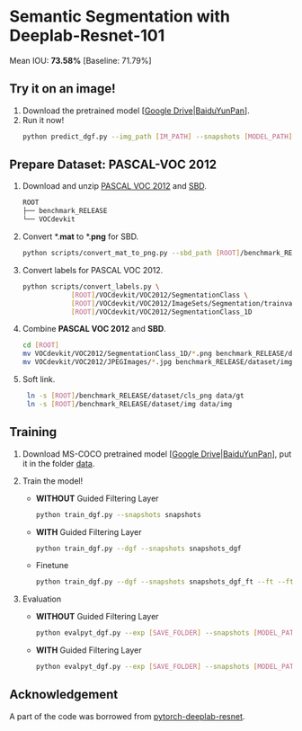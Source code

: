 # Semantic Segmentation with Deeplab-Resnet-101

Mean IOU: **73.58%** [Baseline: 71.79%]

## Try it on an image!
1. Download the pretrained model [[Google Drive](https://drive.google.com/open?id=1YXZoZIZNR1ACewiUBp4UDvo_P65cCooK)|[BaiduYunPan](https://pan.baidu.com/s/1dEnpcGfchlZA_fVGdve0ig)].
2. Run it now!
    ```sh
    python predict_dgf.py --img_path [IM_PATH] --snapshots [MODEL_PATH]
    ```
## Prepare Dataset: PASCAL-VOC 2012
1. Download and unzip [PASCAL VOC 2012](http://host.robots.ox.ac.uk/pascal/VOC/voc2012/VOCtrainval_11-May-2012.tar) and [SBD](http://www.eecs.berkeley.edu/Research/Projects/CS/vision/grouping/semantic_contours/benchmark.tgz).
    ```sh
    ROOT
    ├── benchmark_RELEASE
    └── VOCdevkit
    ```
2. Convert *.**mat** to *.**png** for SBD.
    ```sh
    python scripts/convert_mat_to_png.py --sbd_path [ROOT]/benchmark_RELEASE
    ```
3. Convert labels for PASCAL VOC 2012.
    ```sh
    python scripts/convert_labels.py \
                [ROOT]/VOCdevkit/VOC2012/SegmentationClass \
                [ROOT]/VOCdevkit/VOC2012/ImageSets/Segmentation/trainval.txt \
                [ROOT]/VOCdevkit/VOC2012/SegmentationClass_1D
    ```
4. Combine **PASCAL VOC 2012** and **SBD**.
    ```sh
    cd [ROOT]
    mv VOCdevkit/VOC2012/SegmentationClass_1D/*.png benchmark_RELEASE/dataset/cls_png/
    mv VOCdevkit/VOC2012/JPEGImages/*.jpg benchmark_RELEASE/dataset/img/
    ```
5. Soft link.
    ```sh
     ln -s [ROOT]/benchmark_RELEASE/dataset/cls_png data/gt
     ln -s [ROOT]/benchmark_RELEASE/dataset/img data/img
    ```
## Training
1. Download MS-COCO pretrained model [[Google Drive](https://drive.google.com/file/d/12ZLRUFQzmC7FFPZpS5tkzOQZLrhG7qt1/view?usp=sharing)|[BaiduYunPan](https://pan.baidu.com/s/1k0ODhkI65_h1szUamtGs0w)], put it in the folder [data](data).
2. Train the model!
    * **WITHOUT** Guided Filtering Layer
        ```sh
        python train_dgf.py --snapshots snapshots
        ```
    * **WITH** Guided Filtering Layer
        ```sh
        python train_dgf.py --dgf --snapshots snapshots_dgf
        ```
    * Finetune
        ```sh
        python train_dgf.py --dgf --snapshots snapshots_dgf_ft --ft --ft_model_path [MODEL_PATH]
        ```
    
3. Evaluation
    * **WITHOUT** Guided Filtering Layer
        ```sh
        python evalpyt_dgf.py --exp [SAVE_FOLDER] --snapshots [MODEL_PATH]
        ```
    * **WITH** Guided Filtering Layer
        ```sh
        python evalpyt_dgf.py --exp [SAVE_FOLDER] --snapshots [MODEL_PATH] --dgf
        ```
## Acknowledgement
A part of the code was borrowed from [pytorch-deeplab-resnet](https://github.com/isht7/pytorch-deeplab-resnet).